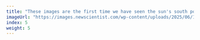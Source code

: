 ```yaml
---
title: "These images are the first time we have seen the sun's south pole"
imageUrl: "https://images.newscientist.com/wp-content/uploads/2025/06/10132941/SEI_254904806.jpg?width=788"
index: 5
weight: 5
---
```

